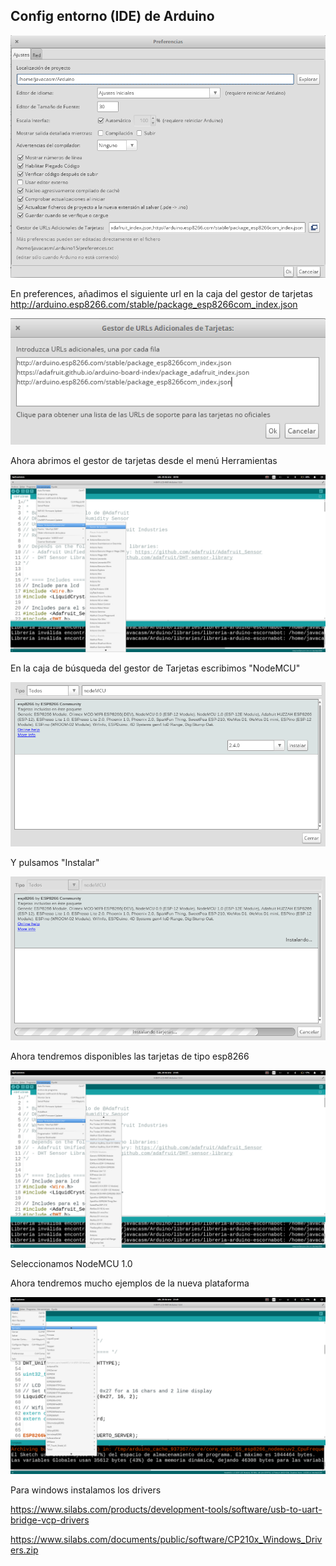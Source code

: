 ## Config entorno (IDE) de Arduino

![Preferences boards](./images/Preferences_tarjetas.png)


En preferences, añadimos el siguiente url en la caja del gestor de tarjetas
    http://arduino.esp8266.com/stable/package_esp8266com_index.json


![Cajas de URLs](./images/ListadoURLS.png)


Ahora abrimos el gestor de tarjetas desde el menú Herramientas

![Gestor de tarjetas](./images/GestorTarjetass.png)

En la caja de búsqueda del gestor de Tarjetas escribimos "NodeMCU"


![GestorTarjetas](./images/GestorTarjetas.png)

Y pulsamos "Instalar"


![InstalandoNodeMCU](./images/InstalandoNodeMCU.png)

Ahora tendremos disponibles las tarjetas de tipo esp8266


![Tarjetas ESP](./images/TarjetasESP.png)


Seleccionamos NodeMCU 1.0

Ahora tendremos mucho ejemplos de la nueva plataforma

![EjemplosESP](./images/EjemplosESP.png)


Para windows instalamos los drivers

https://www.silabs.com/products/development-tools/software/usb-to-uart-bridge-vcp-drivers

https://www.silabs.com/documents/public/software/CP210x_Windows_Drivers.zip
